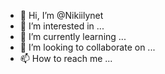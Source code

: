 - 👋 Hi, I’m @Nikiilynet
- 👀 I’m interested in ...
- 🌱 I’m currently learning ...
- 💞️ I’m looking to collaborate on ...
- 📫 How to reach me ...

<!---
Nikiilynet/Nikiilynet is a ✨ special ✨ repository because its `README.md` (this file) appears on your GitHub profile.
You can click the Preview link to take a look at your changes.
--->
